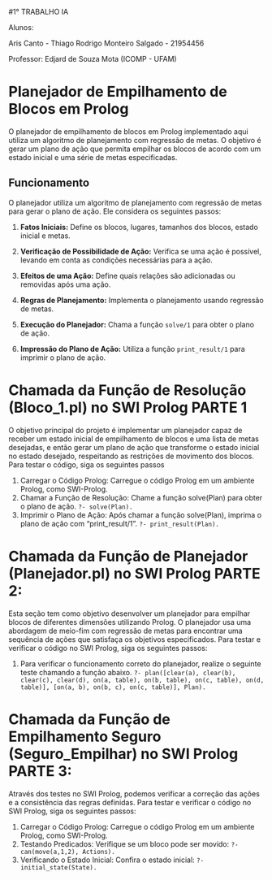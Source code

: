 #1° TRABALHO IA

Alunos: 

Aris Canto - 
Thiago Rodrigo Monteiro Salgado - 21954456

Professor: Edjard de Souza Mota (ICOMP - UFAM)



# Planejador de Empilhamento de Blocos em Prolog

O planejador de empilhamento de blocos em Prolog implementado aqui utiliza um algoritmo de planejamento com regressão de metas. O objetivo é gerar um plano de ação que permita empilhar os blocos de acordo com um estado inicial e uma série de metas especificadas.

## Funcionamento

O planejador utiliza um algoritmo de planejamento com regressão de metas para gerar o plano de ação. Ele considera os seguintes passos:

1. **Fatos Iniciais:** Define os blocos, lugares, tamanhos dos blocos, estado inicial e metas.

2. **Verificação de Possibilidade de Ação:** Verifica se uma ação é possível, levando em conta as condições necessárias para a ação.

3. **Efeitos de uma Ação:** Define quais relações são adicionadas ou removidas após uma ação.

4. **Regras de Planejamento:** Implementa o planejamento usando regressão de metas.

5. **Execução do Planejador:** Chama a função `solve/1` para obter o plano de ação.

6. **Impressão do Plano de Ação:** Utiliza a função `print_result/1` para imprimir o plano de ação.

# Chamada da Função de Resolução (Bloco_1.pl) no SWI Prolog PARTE 1
O objetivo principal do projeto é implementar um planejador capaz de receber um estado inicial de empilhamento de blocos e uma lista de metas desejadas, e então gerar um plano de ação que transforme o estado inicial no estado desejado, respeitando as restrições de movimento dos blocos.
Para testar o código, siga os seguintes passos
1. Carregar o Código Prolog: Carregue o código Prolog em um ambiente Prolog, como SWI-Prolog.
2. Chamar a Função de Resolução: Chame a função solve(Plan) para obter o plano de ação.
`?- solve(Plan).`
3. Imprimir o Plano de Ação: Após chamar a função solve(Plan), imprima o plano de ação com “print_result/1”.
`?- print_result(Plan).`

# Chamada da Função de Planejador (Planejador.pl) no SWI Prolog PARTE 2:
Esta seção tem como objetivo desenvolver um planejador para empilhar blocos de diferentes dimensões utilizando Prolog. O planejador usa uma abordagem de meio-fim com regressão de metas para encontrar uma sequência de ações que satisfaça os objetivos especificados.
Para testar e verificar o código no SWI Prolog, siga os seguintes passos:
1. Para verificar o funcionamento correto do planejador, realize o seguinte teste chamando a função abaixo.
`?- plan([clear(a), clear(b), clear(c), clear(d), on(a, table), on(b, table), on(c, table), on(d, table)],
        [on(a, b), on(b, c), on(c, table)],
        Plan).`
        
# Chamada da Função de Empilhamento Seguro (Seguro_Empilhar) no SWI Prolog PARTE 3:
Através dos testes no SWI Prolog, podemos verificar a correção das ações e a consistência das regras definidas.
Para testar e verificar o código no SWI Prolog, siga os seguintes passos:
1. Carregar o Código Prolog: Carregue o código Prolog em um ambiente Prolog, como SWI-Prolog.
2. Testando Predicados: Verifique se um bloco pode ser movido:
`?- can(move(a,1,2), Actions).`
3. Verificando o Estado Inicial: Confira o estado inicial:
`?- initial_state(State).`

